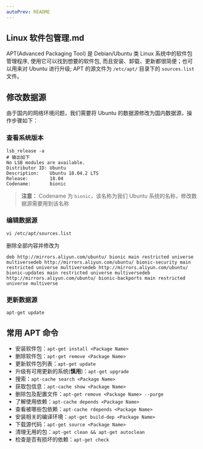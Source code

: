 ```yaml
---
autoPrev: README
---
```

## Linux 软件包管理.md

APT(Advanced Packaging Tool) 是 Debian/Ubuntu 类 Linux 系统中的软件包管理程序, 使用它可以找到想要的软件包, 而且安装、卸载、更新都很简便；也可以用来对 Ubuntu 进行升级; APT 的源文件为 `/etc/apt/` 目录下的 `sources.list` 文件。

## 修改数据源

由于国内的网络环境问题，我们需要将 Ubuntu 的数据源修改为国内数据源，操作步骤如下：

### 查看系统版本

```
lsb_release -a
# 输出如下
No LSB modules are available.
Distributor ID: Ubuntu
Description:    Ubuntu 18.04.2 LTS
Release:        18.04
Codename:       bionic
```

> **注意：** Codename 为 `bionic`，该名称为我们 Ubuntu 系统的名称，修改数据源需要用到该名称

### 编辑数据源

```
vi /etc/apt/sources.list
```

删除全部内容并修改为

```
deb http://mirrors.aliyun.com/ubuntu/ bionic main restricted universe multiversedeb http://mirrors.aliyun.com/ubuntu/ bionic-security main restricted universe multiversedeb http://mirrors.aliyun.com/ubuntu/ bionic-updates main restricted universe multiversedeb http://mirrors.aliyun.com/ubuntu/ bionic-backports main restricted universe multiverse
```

### 更新数据源

```shell
apt-get update
```

## 常用 APT 命令

- 安装软件包：`apt-get install <Package Name>`
- 删除软件包：`apt-get remove <Package Name>`
- 更新软件包列表：`apt-get update`
- 升级有可用更新的系统(**慎用**)：`apt-get upgrade`
- 搜索：`apt-cache search <Package Name>`
- 获取包信息：`apt-cache show <Package Name>`
- 删除包及配置文件：`apt-get remove <Package Name> --purge`
- 了解使用依赖：`apt-cache depends <Package Name>`
- 查看被哪些包依赖：`apt-cache rdepends <Package Name>`
- 安装相关的编译环境：`apt-get build-dep <Package Name>`
- 下载源代码：`apt-get source <Package Name>`
- 清理无用的包：`apt-get clean && apt-get autoclean`
- 检查是否有损坏的依赖：`apt-get check`